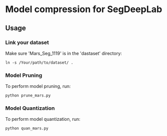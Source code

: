# Model compression for SegDeepLab

## Usage

### Link your dataset
Make sure 'Mars_Seg_1119' is in the 'dastaset' directory:
```shell
ln -s /Your/path/to/dataset/ .
```

### Model Pruning
To perform model pruning, run:
```shell
python prune_mars.py
```

### Model Quantization
To perform model quantization, run:
```shell
python quan_mars.py
```
